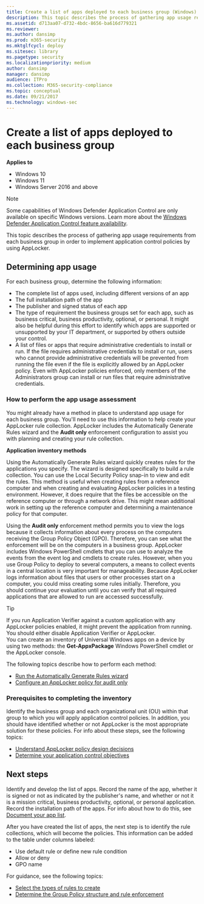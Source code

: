 ```yaml
---
title: Create a list of apps deployed to each business group (Windows)
description: This topic describes the process of gathering app usage requirements from each business group to implement application control policies by using AppLocker.
ms.assetid: d713aa07-d732-4bdc-8656-ba616d779321
ms.reviewer: 
ms.author: dansimp
ms.prod: m365-security
ms.mktglfcycl: deploy
ms.sitesec: library
ms.pagetype: security
ms.localizationpriority: medium
author: dansimp
manager: dansimp
audience: ITPro
ms.collection: M365-security-compliance
ms.topic: conceptual
ms.date: 09/21/2017
ms.technology: windows-sec
---
```


# Create a list of apps deployed to each business group

**Applies to**

- Windows 10
- Windows 11
- Windows Server 2016 and above

>[!NOTE]
>Some capabilities of Windows Defender Application Control are only available on specific Windows versions. Learn more about the [Windows Defender Application Control feature availability](/windows/security/threat-protection/windows-defender-application-control/feature-availability).

This topic describes the process of gathering app usage requirements from each business group in order to implement application control policies by using AppLocker.

## Determining app usage

For each business group, determine the following information:

-   The complete list of apps used, including different versions of an app
-   The full installation path of the app
-   The publisher and signed status of each app
-   The type of requirement the business groups set for each app, such as business critical, business productivity, optional, or personal. It might also be helpful during this effort to identify which apps are supported or unsupported by your IT department, or supported by others outside your control.
-   A list of files or apps that require administrative credentials to install or run. If the file requires administrative credentials to install or run, users who cannot provide administrative credentials will be prevented from running the file even if the file is explicitly allowed by an AppLocker policy. Even with AppLocker policies enforced, only members of the Administrators group can install or run files that require administrative credentials.

### How to perform the app usage assessment

You might already have a method in place to understand app usage for each business group. You'll need to use this information to help create your AppLocker rule collection. AppLocker includes the Automatically Generate 
Rules wizard and the **Audit only** enforcement configuration to assist you with planning and creating your rule collection.

**Application inventory methods**

Using the Automatically Generate Rules wizard quickly creates rules for the applications you specify. The wizard is designed specifically to build a rule collection. You can use the Local Security Policy snap-in to view and edit the rules. This method is useful when creating rules from a reference computer and when creating and evaluating AppLocker policies in a testing environment. However, it does require that the files be accessible on the reference computer or through a network drive. This might mean additional work in setting up the reference computer and determining a maintenance policy for that computer.

Using the **Audit only** enforcement method permits you to view the logs because it collects information about every process on the computers receiving the Group Policy Object (GPO). Therefore, you can see what the enforcement will be on the computers in a business group. AppLocker includes Windows PowerShell cmdlets that you can use to analyze the events from the event log and cmdlets to create rules. However, when you use Group Policy to deploy to several computers, a means to collect events in a central location is very important for manageability. Because AppLocker logs information about files that users or other processes start on a computer, you could miss creating some rules initially. Therefore, you should continue your evaluation until you can verify that all required applications that are allowed to run are accessed successfully.

> [!TIP]
> If you run Application Verifier against a custom application with any AppLocker policies enabled, it might prevent the application from running. You should either disable Application Verifier or AppLocker.  
You can create an inventory of Universal Windows apps on a device by using two methods: the **Get-AppxPackage** Windows PowerShell cmdlet or the AppLocker console.
 
The following topics describe how to perform each method:

-   [Run the Automatically Generate Rules wizard](run-the-automatically-generate-rules-wizard.md)
-   [Configure an AppLocker policy for audit only](configure-an-applocker-policy-for-audit-only.md)

### Prerequisites to completing the inventory

Identify the business group and each organizational unit (OU) within that group to which you will apply application control policies. In addition, you should have identified whether or not AppLocker is the most appropriate solution for these policies. For info about these steps, see the following topics:

-   [Understand AppLocker policy design decisions](understand-applocker-policy-design-decisions.md)
-   [Determine your application control objectives](determine-your-application-control-objectives.md)

## Next steps

Identify and develop the list of apps. Record the name of the app, whether it is signed or not as indicated by the publisher's name, and whether or not it is a mission critical, business productivity, optional, or personal application. Record the installation path of the apps. For info about how to do this, see [Document your app list](document-your-application-list.md).

After you have created the list of apps, the next step is to identify the rule collections, which will become the policies. This information can be added to the table under columns labeled:

-   Use default rule or define new rule condition
-   Allow or deny
-   GPO name

For guidance, see the following topics:

-   [Select the types of rules to create](select-types-of-rules-to-create.md)
-   [Determine the Group Policy structure and rule enforcement](determine-group-policy-structure-and-rule-enforcement.md)
 
 
